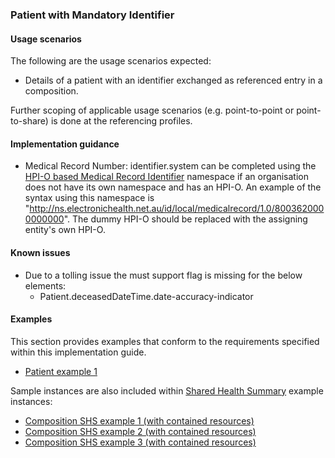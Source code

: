 ### Patient with Mandatory Identifier

#### Usage scenarios
The following are the usage scenarios expected:

* Details of a patient with an identifier exchanged as referenced entry in a composition.

Further scoping of applicable usage scenarios (e.g. point-to-point or point-to-share) is done at the referencing profiles. 

#### Implementation guidance
* Medical Record Number: identifier.system can be completed using the [HPI-O based Medical Record Identifier](http://ns.electronichealth.net.au/id/local/provider/1.0) namespace if an organisation does not have its own namespace and has an HPI-O. An example of the syntax using this namespace is "http://ns.electronichealth.net.au/id/local/medicalrecord/1.0/8003620000000000". The dummy HPI-O should be replaced with the assigning entity's own HPI-O.


#### Known issues
* Due to a tolling issue the must support flag is missing for the below elements:
    * Patient.deceasedDateTime.date-accuracy-indicator



#### Examples
This section provides examples that conform to the requirements specified within this implementation guide.

* [Patient example 1](Patient-e6e84607-a0da-4ead-9ed6-5e064fea9fc4.html)

Sample instances are also included within [Shared Health Summary](StructureDefinition-composition-shs-1.html) example instances:
* [Composition SHS example 1 (with contained resources)](Composition-a0da969a-7956-439b-b390-8de071a2df7c.html)
* [Composition SHS example 2 (with contained resources)](Composition-bd06e981-ba86-4020-ba59-cd89f80e8712.html)
* [Composition SHS example 3 (with contained resources)](Composition-c53c6c39-3e1a-4038-9ad5-25be8c54481f.html)